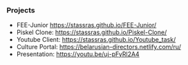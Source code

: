 ### Projects

- FEE-Junior https://stassras.github.io/FEE-Junior/
- Piskel Clone: https://stassras.github.io/Piskel-Clone/
- Youtube Client: https://stassras.github.io/Youtube_task/
- Culture Portal: https://belarusian-directors.netlify.com/ru/
- Presentation: https://youtu.be/uj-pFyRl2A4


